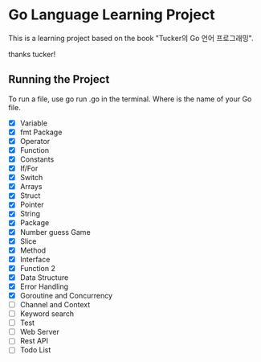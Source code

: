 # Go Language Learning Project

This is a learning project based on the book "Tucker의 Go 언어 프로그래밍".

thanks tucker!

## Running the Project
To run a file, use go run <file>.go in the terminal.
Where <file> is the name of your Go file.

- [X] Variable
- [X] fmt Package
- [X] Operator
- [X] Function
- [X] Constants
- [X] If/For
- [X] Switch
- [X] Arrays
- [X] Struct
- [X] Pointer
- [X] String
- [X] Package
- [X] Number guess Game
- [X] Slice
- [X] Method
- [X] Interface
- [X] Function 2
- [X] Data Structure
- [X] Error Handling
- [X] Goroutine and Concurrency
- [ ] Channel and Context
- [ ] Keyword search
- [ ] Test
- [ ] Web Server
- [ ] Rest API
- [ ] Todo List

